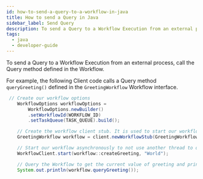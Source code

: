 ```yaml
---
id: how-to-send-a-query-to-a-workflow-in-java
title: How to send a Query in Java
sidebar_label: Send Query
description: To send a Query to a Workflow Execution from an external process, call the Query method defined in the Workflow.
tags:
  - java
  - developer-guide
---
```


To send a Query to a Workflow Execution from an external process, call the Query method defined in the Workflow.

For example, the following Client code calls a Query method `queryGreeting()` defined in the `GreetingWorkflow` Workflow interface.

```java
 // Create our workflow options
    WorkflowOptions workflowOptions =
        WorkflowOptions.newBuilder()
        .setWorkflowId(WORKFLOW_ID)
        .setTaskQueue(TASK_QUEUE).build();

    // Create the workflow client stub. It is used to start our workflow execution.
    GreetingWorkflow workflow = client.newWorkflowStub(GreetingWorkflow.class, workflowOptions);

    // Start our workflow asynchronously to not use another thread to query.
    WorkflowClient.start(workflow::createGreeting, "World");

    // Query the Workflow to get the current value of greeting and print it.
    System.out.println(workflow.queryGreeting());
```
